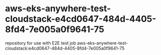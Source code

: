 # aws-eks-anywhere-test-cloudstack-e4cd0647-484d-4405-8fd4-7e005a0f9641-75
repository for use with E2E test job aws-eks-anywhere-test-cloudstack:e4cd0647-484d-4405-8fd4-7e005a0f9641-75
